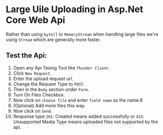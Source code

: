 # Large Uile Uploading in Asp.Net Core Web Api

Rather than using `byte[]` or `MemoryStream` when handling large files we're using `Stream` which are generally more faster.

## Test the Api:

1. Open any Api Tesing Tool like `Thunder Client`.
2. Click `New Request`.
3. Enter the upload request url.
4. Change the Request Type to `POST`.
5. Then in the `Body` section under `Form`.
6. Turn On Files Checkbox.
7. Now click on `choose file` and enter `field name` as the name.6
8. (Optional) Add more files this way.
9. Now click on `Send`.
10. Response type `201`: Created means added successfully or `415`: Unsupported Media Type means uploaded files not supported by the api.

